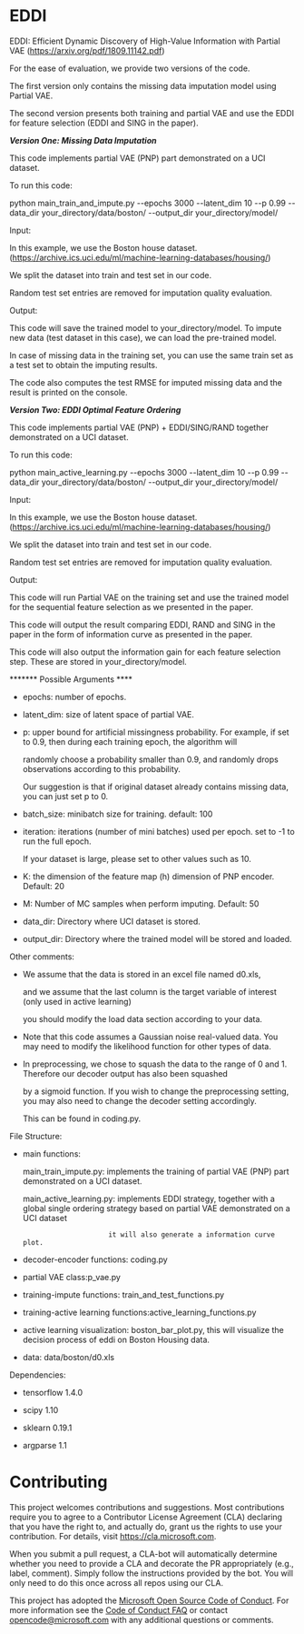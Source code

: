 
# EDDI

EDDI: Efficient Dynamic Discovery of High-Value Information with Partial VAE (https://arxiv.org/pdf/1809.11142.pdf) 



For the ease of evaluation, we provide two versions of the code.

The first version only contains the missing data imputation model using Partial VAE. 

The second version presents both training and partial VAE and use the EDDI for feature selection (EDDI and SING in the paper). 



*****Version One: Missing Data Imputation*****

This code implements partial VAE (PNP) part demonstrated on a UCI dataset.



To run this code:

python main_train_and_impute.py  --epochs 3000  --latent_dim 10 --p 0.99 --data_dir your_directory/data/boston/ --output_dir your_directory/model/



Input: 

In this example, we use the Boston house dataset. (https://archive.ics.uci.edu/ml/machine-learning-databases/housing/)

We split the dataset into train and test set in our code. 

Random test set entries are removed for imputation quality evaluation. 



Output:

This code will save the trained model to your_directory/model. To impute new data (test dataset in this case), we can load the pre-trained model. 

In case of missing data in the training set, you can use the same train set as a test set to obtain the imputing results. 

The code also computes the test RMSE for imputed missing data and the result is printed on the console. 



*****Version Two: EDDI Optimal Feature Ordering*****

This code implements partial VAE (PNP) + EDDI/SING/RAND together demonstrated on a UCI dataset.



To run this code:



python main_active_learning.py  --epochs 3000  --latent_dim 10 --p 0.99 --data_dir your_directory/data/boston/ --output_dir your_directory/model/



Input: 

In this example, we use the Boston house dataset. (https://archive.ics.uci.edu/ml/machine-learning-databases/housing/)

We split the dataset into train and test set in our code. 

Random test set entries are removed for imputation quality evaluation. 





Output:

This code will run Partial VAE on the training set and use the trained model for the sequential feature selection as we presented in the paper. 

This code will output the result comparing EDDI, RAND and SING in the paper in the form of information curve as presented in the paper. 

This code will also output the information gain for each feature selection step. These are stored in your_directory/model.





******* Possible  Arguments ****

- epochs: number of epochs.

- latent_dim: size of latent space of partial VAE.

- p: upper bound for artificial missingness probability. For example, if set to 0.9, then during each training epoch, the algorithm will

  randomly choose a probability smaller than 0.9, and randomly drops observations according to this probability.

  Our suggestion is that if original dataset already contains missing data, you can just set p to 0.

- batch_size: minibatch size for training. default: 100

- iteration: iterations (number of mini batches) used per epoch. set to -1 to run the full epoch.

  If your dataset is large, please set to other values such as 10.

- K: the dimension of the feature map (h) dimension of PNP encoder. Default: 20

- M: Number of MC samples when perform imputing. Default: 50

- data_dir: Directory where UCI dataset is stored.

- output_dir: Directory where the trained model will be stored and loaded.



Other comments:

- We assume that the data is stored in an excel file named d0.xls,

   and we assume that the last column is the target variable of interest (only used in active learning)

   you should modify the load data section according to your data.

- Note that this code assumes a Gaussian noise real-valued data. You may need to modify the likelihood function for other types of data.

- In preprocessing, we chose to squash the data to the range of 0 and 1. Therefore our decoder output has also been squashed

  by a sigmoid function. If you wish to change the preprocessing setting, you may also need to change the decoder setting accordingly.

  This can be found in coding.py.

  

File Structure:

- main functions:

  main_train_impute.py: implements the training of partial VAE (PNP) part demonstrated on a UCI dataset.

  main_active_learning.py: implements EDDI strategy, together with a global single ordering strategy based on partial VAE demonstrated on a UCI dataset

                           it will also generate a information curve plot.

- decoder-encoder functions: coding.py

- partial VAE class:p_vae.py

- training-impute functions: train_and_test_functions.py

- training-active learning functions:active_learning_functions.py

- active learning visualization: boston_bar_plot.py, this will visualize the decision process of eddi on Boston Housing data.

- data: data/boston/d0.xls



Dependencies:

- tensorflow 1.4.0

- scipy 1.10

- sklearn 0.19.1

- argparse 1.1


# Contributing

This project welcomes contributions and suggestions.  Most contributions require you to agree to a
Contributor License Agreement (CLA) declaring that you have the right to, and actually do, grant us
the rights to use your contribution. For details, visit https://cla.microsoft.com.

When you submit a pull request, a CLA-bot will automatically determine whether you need to provide
a CLA and decorate the PR appropriately (e.g., label, comment). Simply follow the instructions
provided by the bot. You will only need to do this once across all repos using our CLA.

This project has adopted the [Microsoft Open Source Code of Conduct](https://opensource.microsoft.com/codeofconduct/).
For more information see the [Code of Conduct FAQ](https://opensource.microsoft.com/codeofconduct/faq/) or
contact [opencode@microsoft.com](mailto:opencode@microsoft.com) with any additional questions or comments.
